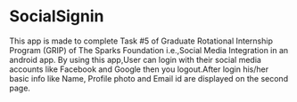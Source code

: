 # SocialSignin


This app is made to complete Task #5 of Graduate Rotational Internship Program (GRIP) of The Sparks Foundation
i.e.,Social Media Integration in an android app.
By using this app,User can login with their social media accounts like Facebook and Google then you logout.After login
his/her basic info like Name, Profile photo and Email id are displayed on the second page.



